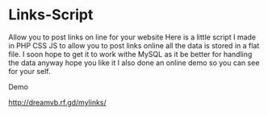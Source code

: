 # Links-Script
Allow you to post links on line for your website
Here is a little script I made in PHP CSS JS to allow you to post links online all the data is stored in a flat file. I soon hope to get it to work withe MySQL as it be better for handling the data anyway hope you like it I also done an online demo so you can see for your self.

Demo

http://dreamvb.rf.gd/mylinks/

